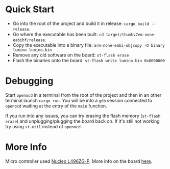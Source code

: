 # Quick Start

- Go into the root of the project and build it in release: `cargo build --release`.
- Go where the executable has been built: `cd target/thumbv7em-none-eabihf/release`.
- Copy the executable into a binary file: `arm-none-eabi-objcopy -O binary lumino lumino.bin`
- Remove any old software on the board: `st-flash erase`
- Flash the binaries onto the board: `st-flash write lumino.bin 0x8000000`

# Debugging

Start `openocd` in a terminal from the root of the project and then in an other terminal launch `cargo run`. You will be into a `gdb` session connected to `openocd` waiting at the entry of the `main` function.

If you run into any issues, you can try erasing the flash memory (`st-flash erase`) and unplugging/plugging the board back on. If it's still not working try using `st-util` instead of `openocd`.

# More Info

Micro controller used [Nucleo L496ZG-P](https://www.st.com/en/microcontrollers-microprocessors/stm32l496zg.html?ecmp=tt9470_gl_link_feb2019&rt=db&id=DB3171#resource). More info on the board [here](https://www.st.com/en/evaluation-tools/nucleo-l496zg.html#overview).
